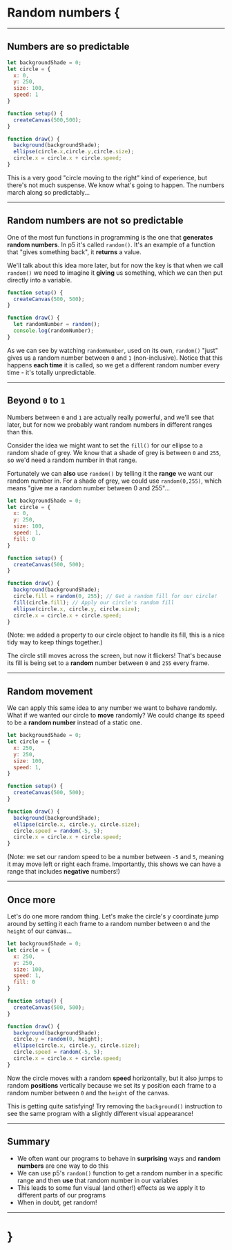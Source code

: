 # Random numbers {

---

## Numbers are so predictable

```javascript
let backgroundShade = 0;
let circle = {
  x: 0,
  y: 250,
  size: 100,
  speed: 1
}

function setup() {
  createCanvas(500,500);
}

function draw() {
  background(backgroundShade);
  ellipse(circle.x,circle.y,circle.size);
  circle.x = circle.x + circle.speed;
}
```

This is a very good "circle moving to the right" kind of experience, but there's not much suspense. We know what's going to happen. The numbers march along so predictably...

---

## Random numbers are not so predictable

One of the most fun functions in programming is the one that __generates random numbers__. In p5 it's called `random()`. It's an example of a function that "gives something back", it __returns__ a value.

We'll talk about this idea more later, but for now the key is that when we call `random()` we need to imagine it __giving__ us something, which we can then put directly into a variable.


```javascript
function setup() {
  createCanvas(500, 500);
}

function draw() {
  let randomNumber = random();
  console.log(randomNumber);
}
```

As we can see by watching `randomNumber`, used on its own, `random()` "just" gives us a random number between `0` and `1` (non-inclusive). Notice that this happens __each time__ it is called, so we get a different random number every time - it's totally unpredictable.

---

## Beyond `0` to `1`

Numbers between `0` and `1` are actually really powerful, and we'll see that later, but for now we probably want random numbers in different ranges than this.

Consider the idea we might want to set the `fill()` for our ellipse to a random shade of grey. We know that a shade of grey is between `0` and `255`, so we'd need a random number in that range.

Fortunately we can __also__ use `random()` by telling it the __range__ we want our random number in. For a shade of grey, we could use `random(0,255)`, which means "give me a random number between 0 and 255"...

```javascript
let backgroundShade = 0;
let circle = {
  x: 0,
  y: 250,
  size: 100,
  speed: 1,
  fill: 0
}

function setup() {
  createCanvas(500, 500);
}

function draw() {
  background(backgroundShade);
  circle.fill = random(0, 255); // Get a random fill for our circle!
  fill(circle.fill); // Apply our circle's random fill
  ellipse(circle.x, circle.y, circle.size);
  circle.x = circle.x + circle.speed;
}
```

(Note: we added a property to our circle object to handle its fill, this is a nice tidy way to keep things together.)

The circle still moves across the screen, but now it flickers! That's because its fill is being set to a __random__ number between `0` and `255` every frame.

---

## Random movement

We can apply this same idea to any number we want to behave randomly. What if we wanted our circle to __move__ randomly? We could change its speed to be a __random number__ instead of a static one.

```javascript
let backgroundShade = 0;
let circle = {
  x: 250,
  y: 250,
  size: 100,
  speed: 1,
}

function setup() {
  createCanvas(500, 500);
}

function draw() {
  background(backgroundShade);
  ellipse(circle.x, circle.y, circle.size);
  circle.speed = random(-5, 5);
  circle.x = circle.x + circle.speed;
}
```

(Note: we set our random speed to be a number between `-5` and `5`, meaning it may move left or right each frame. Importantly, this shows we can have a range that includes __negative__ numbers!)

---

## Once more

Let's do one more random thing. Let's make the circle's y coordinate jump around by setting it each frame to a random number between `0` and the `height` of our canvas...

```javascript
let backgroundShade = 0;
let circle = {
  x: 250,
  y: 250,
  size: 100,
  speed: 1,
  fill: 0
}

function setup() {
  createCanvas(500, 500);
}

function draw() {
  background(backgroundShade);
  circle.y = random(0, height);
  ellipse(circle.x, circle.y, circle.size);
  circle.speed = random(-5, 5);
  circle.x = circle.x + circle.speed;
}
```

Now the circle moves with a random __speed__ horizontally, but it also jumps to random __positions__ vertically because we set its y position each frame to a random number between `0` and the `height` of the canvas.

This is getting quite satisfying! Try removing the `background()` instruction to see the same program with a slightly different visual appearance!

---

## Summary

- We often want our programs to behave in __surprising__ ways and __random numbers__ are one way to do this
- We can use p5's `random()` function to get a random number in a specific range and then __use__ that random number in our variables
- This leads to some fun visual (and other!) effects as we apply it to different parts of our programs
- When in doubt, get random!

---

# }
